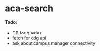 # aca-search
#### Todo:
- DB for queries
- fetch for ddg api
- ask about campus manager connectivity